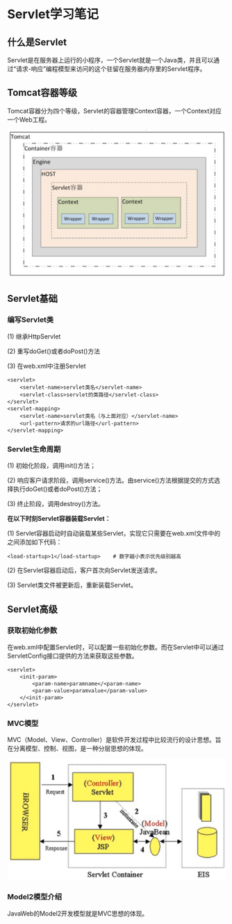 # Servlet学习笔记

## 什么是Servlet

Servlet是在服务器上运行的小程序，一个Servlet就是一个Java类，并且可以通过“请求-响应”编程模型来访问的这个驻留在服务器内存里的Servlet程序。

## Tomcat容器等级

Tomcat容器分为四个等级，Servlet的容器管理Context容器，一个Context对应一个Web工程。

![Tomcat容器](Tomcat.PNG)

## Servlet基础

### 编写Servlet类

(1) 继承HttpServlet

(2) 重写doGet()或者doPost()方法

(3) 在web.xml中注册Servlet

    <servlet>
        <servlet-name>servlet类名</servlet-name>
        <servlet-class>servlet的类路径</servlet-class>
    </servlet>
    <servlet-mapping>
        <servlet-name>servlet类名（与上面对应）</servlet-name>
        <url-pattern>请求的url路径</url-pattern>
    </servlet-mapping>

### Servlet生命周期

(1) 初始化阶段，调用init()方法；

(2) 响应客户请求阶段，调用service()方法。由service()方法根据提交的方式选择执行doGet()或者doPost()方法；

(3) 终止阶段，调用destroy()方法。

**在以下时刻Servlet容器装载Servlet：**

(1) Servlet容器启动时自动装载某些Servlet，实现它只需要在web.xml文件中的<servlet></servlet>之间添加如下代码：

    <load-startup>1</load-startup>    # 数字越小表示优先级别越高

(2) 在Servlet容器启动后，客户首次向Servlet发送请求。

(3) Servlet类文件被更新后，重新装载Servlet。

## Servlet高级

### 获取初始化参数

在web.xml中配置Servlet时，可以配置一些初始化参数。而在Servlet中可以通过ServletConfig接口提供的方法来获取这些参数。

    <servlet>
        <init-param>
            <param-name>paramname</<param-name>
            <param-value>paramvalue</param-value>
        </<init-param>
    </servlet>

### MVC模型

MVC（Model、View、Controller）是软件开发过程中比较流行的设计思想。旨在分离模型、控制、视图，是一种分层思想的体现。

![MVC](MVC.PNG)

### Model2模型介绍

JavaWeb的Model2开发模型就是MVC思想的体现。

